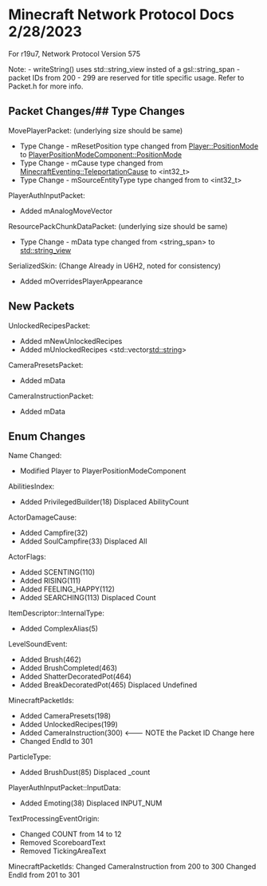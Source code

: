 # Minecraft Network Protocol Docs 2/28/2023
For r19u7, Network Protocol Version 575

Note: - writeString() uses std::string_view insted of a gsl::string_span 
      - packet IDs from 200 - 299 are reserved for title specific usage. Refer to Packet.h for more info.

## Packet Changes/## Type Changes
MovePlayerPacket:
(underlying size should be same)
* Type Change - mResetPosition type changed from <Player::PositionMode> to <PlayerPositionModeComponent::PositionMode>
* Type Change - mCause type changed from <MinecraftEventing::TeleportationCause> to <int32_t>
* Type Change - mSourceEntityType type changed from <ActorType> to <int32_t>

PlayerAuthInputPacket:
* Added mAnalogMoveVector <Vec2>

ResourcePackChunkDataPacket:
(underlying size should be same)
* Type Change - mData type changed from <string_span> to <std::string_view>

SerializedSkin:
(Change Already in U6H2, noted for consistency)
* Added mOverridesPlayerAppearance <bool>

## New Packets
UnlockedRecipesPacket:
* Added mNewUnlockedRecipes <bool>
* Added mUnlockedRecipes <std::vector<std::string>>

CameraPresetsPacket:
* Added mData <ComponentTag>      

CameraInstructionPacket:
* Added mData <ComponentTag>

## Enum Changes
Name Changed:
* Modified Player to PlayerPositionModeComponent

AbilitiesIndex:
* Added PrivilegedBuilder(18)
  Displaced AbilityCount

ActorDamageCause:
* Added Campfire(32)
* Added SoulCampfire(33)
  Displaced All

ActorFlags:
* Added SCENTING(110)
* Added RISING(111)
* Added FEELING_HAPPY(112)
* Added SEARCHING(113)
  Displaced Count

ItemDescriptor::InternalType:
* Added ComplexAlias(5)

LevelSoundEvent:
* Added Brush(462)
* Added BrushCompleted(463)
* Added ShatterDecoratedPot(464)
* Added BreakDecoratedPot(465)
Displaced Undefined

MinecraftPacketIds:
* Added CameraPresets(198)
* Added UnlockedRecipes(199)
* Added CameraInstruction(300) <--- NOTE the Packet ID Change here 
* Changed EndId to 301

ParticleType:
* Added BrushDust(85)
Displaced _count

PlayerAuthInputPacket::InputData:
* Added Emoting(38)
Displaced INPUT_NUM

TextProcessingEventOrigin:
* Changed COUNT from 14 to 12
* Removed ScoreboardText
* Removed TickingAreaText

MinecraftPacketIds:
  Changed CameraInstruction from 200 to 300
  Changed EndId from 201 to 301